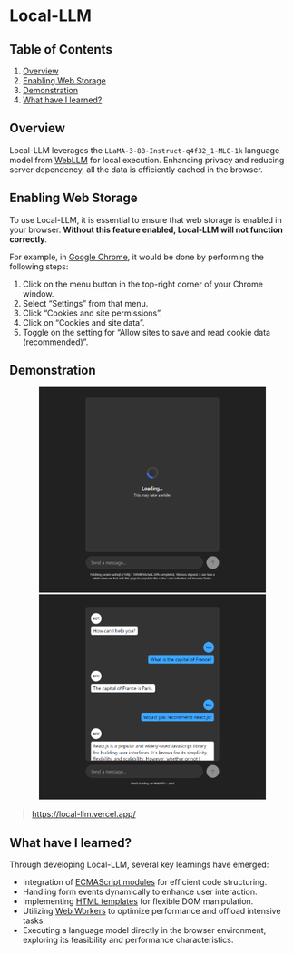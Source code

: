 # Local-LLM

## Table of Contents
1. [Overview](#overview)
2. [Enabling Web Storage](#enabling-web-storage)
3. [Demonstration](#demonstration)
4. [What have I learned?](#what-have-i-learned)

## Overview

Local-LLM leverages the `LLaMA-3-8B-Instruct-q4f32_1-MLC-1k` language model from [WebLLM](https://webllm.mlc.ai/) for local execution. Enhancing privacy and reducing server dependency, all the data is efficiently cached in the browser.

## Enabling Web Storage

To use Local-LLM, it is essential to ensure that web storage is enabled in your browser. **Without this feature enabled, Local-LLM will not function correctly**.

For example, in [Google Chrome](https://www.google.com/intl/es_es/chrome/?brand=FHFK&ds_kid=43700059038707842&gad_source=1&gclid=CjwKCAjwjqWzBhAqEiwAQmtgT4ZZE9KZ42svyJcj1LFmz8tLq8hJiIpJE0kN72jQVTO906Xkr16SeRoCqGkQAvD_BwE&gclsrc=aw.ds), it would be done by performing the following steps:

1. Click on the menu button in the top-right corner of your Chrome window.
2. Select “Settings” from that menu.
3. Click “Cookies and site permissions”.
4. Click on “Cookies and site data”.
5. Toggle on the setting for “Allow sites to save and read cookie data (recommended)”.

## Demonstration

<p align="center">
    <img src="./README-files/0.png" width="400" alt="Demonstration image 1" />
    <img src="./README-files/1.png" width="400" alt="Demonstration image 2" />
</p>

> https://local-llm.vercel.app/

## What have I learned?

Through developing Local-LLM, several key learnings have emerged:

- Integration of [ECMAScript modules](https://nodejs.org/api/esm.html) for efficient code structuring.
- Handling form events dynamically to enhance user interaction.
- Implementing [HTML templates](https://developer.mozilla.org/en-US/docs/Web/HTML/Element/template) for flexible DOM manipulation.
- Utilizing [Web Workers](https://developer.mozilla.org/en-US/docs/Web/API/Web_Workers_API/Using_web_workers) to optimize performance and offload intensive tasks.
- Executing a language model directly in the browser environment, exploring its feasibility and performance characteristics.